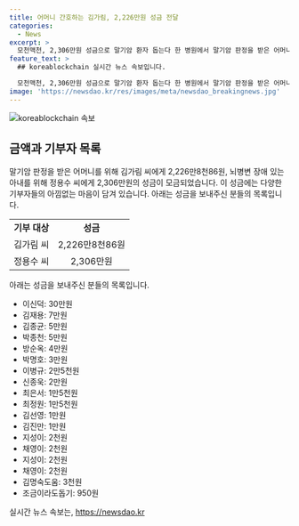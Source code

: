 ```yaml
---
title: 어머니 간호하는 김가림, 2,226만원 성금 전달
categories:
  - News
excerpt: >
  모천맥천, 2,306만원 성금으로 말기암 환자 돕는다 한 병원에서 말기암 판정을 받은 어머니를 돌보는 김가림씨와, 뇌병변 장애를 가진 아내의 병원비를 마련해야 하는 정용수씨에게 성금이 전달됐다. 김가림씨에게는 2,226만원, 정용수씨에게는 2,306만원의 성금이 각각 전달되었으며, 후원자들에게 진심으로 감사를 전한다. 클릭해서 아름다운 선행에 동참하자!
feature_text: >
  ## koreablockchain 실시간 뉴스 속보입니다.

  모천맥천, 2,306만원 성금으로 말기암 환자 돕는다 한 병원에서 말기암 판정을 받은 어머니를 돌보는 김가림씨와, 뇌병변 장애를 가진 아내의 병원비를 마련해야 하는 정용수씨에게 성금이 전달됐다. 김가림씨에게는 2,226만원, 정용수씨에게는 2,306만원의 성금이 각각 전달되었으며, 후원자들에게 진심으로 감사를 전한다. 클릭해서 아름다운 선행에 동참하자!
image: 'https://newsdao.kr/res/images/meta/newsdao_breakingnews.jpg'
---
```


<p><img src="https://newsdao.kr/res/images/meta/newsdao_breakingnews.jpg" alt="koreablockchain 속보" /></p>

<h2 data-ke-size="size26">금액과 기부자 목록</h2>

<p data-ke-size="size16">말기암 판정을 받은 어머니를 위해 김가림 씨에게 2,226만8천86원, 뇌병변 장애 있는 아내를 위해 정용수 씨에게 2,306만원의 성금이 모금되었습니다. 이 성금에는 다양한 기부자들의 아낌없는 마음이 담겨 있습니다. 아래는 성금을 보내주신 분들의 목록입니다.</p>

<table>
  <tr>
    <td style="text-align: center; height: 17px;"><b>기부 대상</b></td>
    <td style="text-align: center; height: 17px;"><b>성금</b></td>
  </tr>
  <tr>
    <td style="text-align: center; height: 17px;">김가림 씨</td>
    <td style="text-align: center; height: 17px;">2,226만8천86원</td>
  </tr>
  <tr>
    <td style="text-align: center; height: 17px;">정용수 씨</td>
    <td style="text-align: center; height: 17px;">2,306만원</td>
  </tr>
</table>

<p data-ke-size="size16">아래는 성금을 보내주신 분들의 목록입니다.</p>

<ul>
  <li>이신덕: 30만원</li>
  <li>김재용: 7만원</li>
  <li>김종균: 5만원</li>
  <li>박종천: 5만원</li>
  <li>방순옥: 4만원</li>
  <li>박명호: 3만원</li>
  <li>이병규: 2만5천원</li>
  <li>신종욱: 2만원</li>
  <li>최은서: 1만5천원</li>
  <li>최정원: 1만5천원</li>
  <li>김선영: 1만원</li>
  <li>김진만: 1만원</li>
  <!-- 중간 생략 -->
  <li>지성이: 2천원</li>
  <li>채영이: 2천원</li>
  <!-- 중간 생략 -->
  <li>지성이: 2천원</li>
  <li>채영이: 2천원</li>
  <!-- 중간 생략 -->
  <li>김명숙도움: 3천원</li>
  <!-- 중간 생략 -->
  <li>조금이라도돕기: 950원</li>
</ul>
실시간 뉴스 속보는, <a href="https://newsdao.kr" rel="dofollow">https://newsdao.kr</a>


